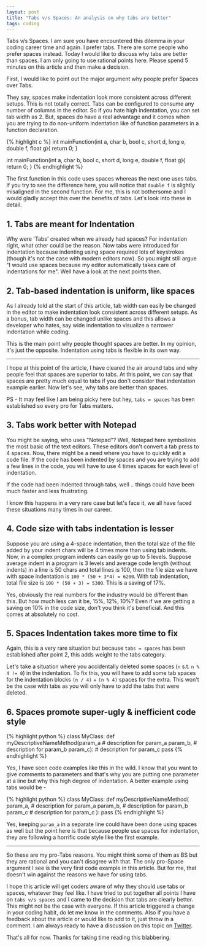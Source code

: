 ```yaml
---
layout: post
title: "Tabs v/s Spaces: An analysis on why tabs are better"
tags: coding
---
```


Tabs v/s Spaces.
I am sure you have encountered this dilemma in your coding career time and again.
I prefer tabs. There are some people who prefer spaces instead.
Today I would like to discuss why tabs are better than spaces. 
I am only going to use rational points here. Please spend 5 minutes on this article and then make a decision.

First, I would like to point out the major argument why people prefer Spaces over Tabs.

They say, spaces make indentation look more consistent across different setups. This is not totally correct. 
Tabs can be configured to consume any number of columns in the editor. So if you hate high indentation, you can set tab width as 2.
But, spaces do have a real advantage and it comes when you are trying to do non-uniform indentation like of function parameters in a function declaration.

{% highlight c %}
int mainFunction(int a, char b, bool c, short d, long e, 
                 double f, float g){
    return 0;
}

int mainFunction(int a, char b, bool c, short d, long e, 
					double f, float g){
	return 0;
}
{% endhighlight %}

<!-- tab-size is 3 in css , sigh -->

The first function in this code uses spaces whereas the next one uses tabs. 
If you try to see the difference here, you will notice that `double f` is slightly misaligned in the second function.
For me, this is not bothersome and I would gladly accept this over the benefits of tabs. 
Let's look into these in detail.


## 1. Tabs are meant for Indentation

Why were 'Tabs' created when we already had spaces? For indentation right, what other could be the reason. 
Now tabs were introduced for indentation because indenting using space required lots of keystrokes (though it's not the case with modern editors now). 
So you might still argue "I would use spaces because my editor automatically takes care of indentations for me". 
Well have a look at the next points then.


## 2. Tab-based indentation is uniform, like spaces

As I already told at the start of this article, tab width can easily be changed in the editor to make indentation look consistent across different setups.
As a bonus, tab width can be changed unlike spaces and this allows a developer who hates, say wide indentation to visualize a narrower indentation while coding.

This is the main point why people thought spaces are better. In my opinion, it's just the opposite. Indentation using tabs is flexible in its own way. 

-----

I hope at this point of the article, I have cleared the air around tabs and why people feel that spaces are superior to tabs. 
At this point, we can say that spaces are pretty much equal to tabs if you don't consider that indentation example earlier. 
Now let's see, why tabs are better than spaces.

PS - It may feel like I am being picky here but hey, `tabs = spaces` has been established so every pro for Tabs matters.


## 3. Tabs work better with Notepad

You might be saying, who uses "Notepad"? Well, Notepad here symbolizes the most basic of the text editors. 
These editors don't convert a tab press to 4 spaces. Now, there might be a need where you have to quickly edit a code file. 
If the code has been indented by spaces and you are trying to add a few lines in the code, you will have to use 4 times spaces for each level of indentation.

If the code had been indented through tabs, well .. things could have been much faster and less frustrating. 

I know this happens in a very rare case but let's face it, we all have faced these situations many times in our career. 


## 4. Code size with tabs indentation is lesser

Suppose you are using a 4-space indentation, then the total size of the file added by your indent chars will be 4 times more than using tab indents. 
Now, in a complex program indents can easily go up to 5 levels.
Suppose average indent in a program is 3 levels and average code length (without indents) in a line is 50 chars and total lines is 100, 
then the file size we have with space indentation is `100 * (50 + 3*4) = 6200`.
With tab indentation, total file size is `100 * (50 + 3) = 5300`. 
This is a saving of 17%. 

Yes, obviously the real numbers for the industry would be different than this. But how much less can it be, 15%, 12%, 10%?
Even if we are getting a saving on 10% in the code size, don't you think it's beneficial. And this comes at absolutely no cost.


## 5. Spaces Indentation takes more time to fix

Again, this is a very rare situation but because `tabs = spaces` has been established after point 2, this adds weight to the tabs category. 

Let's take a situation where you accidentally deleted some spaces (`n` s.t. `n % 4 != 0`) in the indentation. To fix this, you will have to add some tab spaces for the 
indentation blocks `(n / 4)` + `(n % 4)` spaces for the extra. 
This won't be the case with tabs as you will only have to add the tabs that were deleted.


## 6. Spaces promote super-ugly & inefficient code style

{% highlight python %}
class MyClass:
    def myDescriptiveNameMethod(param_a   # description for param_a
                                param_b,  # description for param_b
                                param_c): # description for param_c
        pass
{% endhighlight %}

Yes, I have seen code examples like this in the wild. I know that you want to give comments to parameters and that's why you are putting one parameter at a line but 
why this high degree of indentation. A better example using tabs would be -

{% highlight python %}
class MyClass:
	def myDescriptiveNameMethod(
		param_a, # description for param_a
		param_b, # description for param_b
		param_c  # description for param_c
	):
		pass
{% endhighlight %}

Yes, keeping `param_a` in a separate line could have been done using spaces as well but the point here is that because people use spaces for indentation, 
they are following a horrific code style like the first example. 

---

So these are my pro-Tabs reasons. You might think some of them as BS but they are rational and you can't disagree with that.
The only pro-Space argument I see is the very first code example in this article. 
But for me, that doesn't win against the reasons we have for using tabs. 

I hope this article will get coders aware of why they should use tabs or spaces, whatever they feel like. 
I have tried to put together all points I have on `tabs v/s spaces` and I came to the decision that tabs are clearly better. 
This might not be the case with everyone. 
If this article triggered a change in your coding habit, do let me know in the comments. 
Also if you have a feedback about the article or would like to add to it, just throw in a comment.
I am always ready to have a discussion on this topic on [Twitter](https://twitter.com/aviaryan123).

That's all for now. 
Thanks for taking time reading this blabbering.
